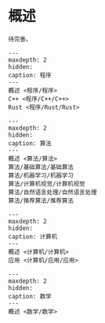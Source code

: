 # 概述

```{note}
待完善。
```

```{toctree}
---
maxdepth: 2
hidden:
caption: 程序
---
概述 <程序/程序>
C++ <程序/C++/C++>
Rust <程序/Rust/Rust>
```

```{toctree}
---
maxdepth: 2
hidden:
caption: 算法
---
概述 <算法/算法>
算法/基础算法/基础算法
算法/机器学习/机器学习
算法/计算机视觉/计算机视觉
算法/自然语言处理/自然语言处理
算法/推荐算法/推荐算法
```

```{toctree}
---
maxdepth: 2
hidden:
caption: 计算机
---
概述 <计算机/计算机>
应用 <计算机/应用/应用>
```

```{toctree}
---
maxdepth: 2
hidden:
caption: 数学
---
概述 <数学/数学>
```
